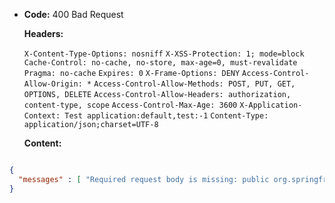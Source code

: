 * **Code:** 400 Bad Request

  **Headers:**

  `X-Content-Type-Options: nosniff`
  `X-XSS-Protection: 1; mode=block`
  `Cache-Control: no-cache, no-store, max-age=0, must-revalidate`
  `Pragma: no-cache`
  `Expires: 0`
  `X-Frame-Options: DENY`
  `Access-Control-Allow-Origin: *`
  `Access-Control-Allow-Methods: POST, PUT, GET, OPTIONS, DELETE`
  `Access-Control-Allow-Headers: authorization, content-type, scope`
  `Access-Control-Max-Age: 3600`
  `X-Application-Context: Test application:default,test:-1`
  `Content-Type: application/json;charset=UTF-8`

  **Content:**

```json

{
  "messages" : [ "Required request body is missing: public org.springframework.http.ResponseEntity<org.springframework.hateoas.Resource<fr.cnes.regards.framework.modules.plugins.domain.PluginConfiguration>> fr.cnes.regards.framework.modules.plugins.rest.PluginController.savePluginConfiguration(fr.cnes.regards.framework.modules.plugins.domain.PluginConfiguration) throws fr.cnes.regards.framework.module.rest.exception.ModuleException" ]
}
```
